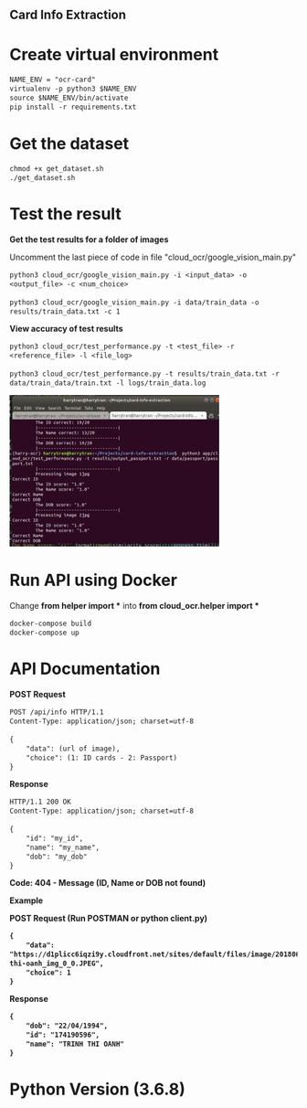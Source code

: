 ## Card Info Extraction

# Create virtual environment
```
NAME_ENV = "ocr-card"
virtualenv -p python3 $NAME_ENV
source $NAME_ENV/bin/activate
pip install -r requirements.txt 
```

# Get the dataset
```
chmod +x get_dataset.sh
./get_dataset.sh
```

# Test the result 

<b>Get the test results for a folder of images</b>

Uncomment the last piece of code in file "cloud_ocr/google_vision_main.py"

```
python3 cloud_ocr/google_vision_main.py -i <input_data> -o <output_file> -c <num_choice>

python3 cloud_ocr/google_vision_main.py -i data/train_data -o results/train_data.txt -c 1
```

<b> View accuracy of test results</b>

```
python3 cloud_ocr/test_performance.py -t <test_file> -r <reference_file> -l <file_log>

python3 cloud_ocr/test_performance.py -t results/train_data.txt -r data/train_data/train.txt -l logs/train_data.log
```

![screenshot  of command line](results/screenshot.jpg)

# Run API using Docker

Change <b>from helper import *</b> into <b>from cloud_ocr.helper import *</b>

```
docker-compose build
docker-compose up 
```

# API Documentation

<b> POST Request </b>

```
POST /api/info HTTP/1.1
Content-Type: application/json; charset=utf-8

{
	"data": (url of image),
	"choice": (1: ID cards - 2: Passport)
}
```

<b> Response </b>

```
HTTP/1.1 200 OK
Content-Type: application/json; charset=utf-8

{
	"id": "my_id",
    "name": "my_name",
    "dob": "my_dob"
}
```

<b> Code: 404 - Message (ID, Name or DOB not found) </b>

<b> Example

POST Request (Run POSTMAN or python client.py)
```
{
	"data": "https://d1plicc6iqzi9y.cloudfront.net/sites/default/files/image/201806/25/trinh-thi-oanh_img_0_0.JPEG",
	"choice": 1
}
```

Response
```
{
    "dob": "22/04/1994",
    "id": "174190596",
    "name": "TRINH THI OANH"
}
```

# Python Version (3.6.8)
